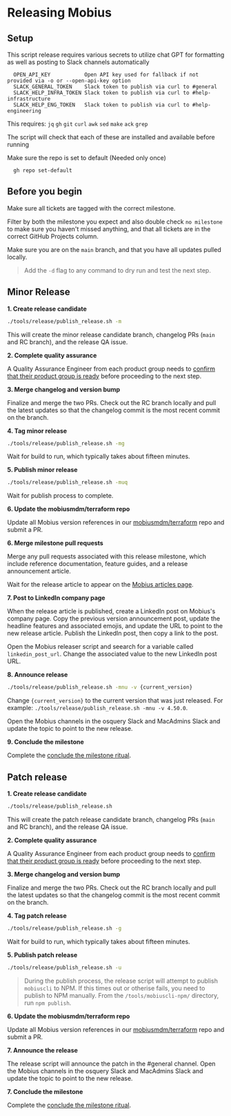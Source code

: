# Releasing Mobius

## Setup

This script release requires various secrets to utilize chat GPT for formatting
as well as posting to Slack channels automatically

```
  OPEN_API_KEY           Open API key used for fallback if not provided via -o or --open-api-key option
  SLACK_GENERAL_TOKEN    Slack token to publish via curl to #general
  SLACK_HELP_INFRA_TOKEN Slack token to publish via curl to #help-infrastructure
  SLACK_HELP_ENG_TOKEN   Slack token to publish via curl to #help-engineering
```

This requires:
 `jq` `gh` `git` `curl` `awk` `sed` `make` `ack` `grep`

The script will check that each of these are installed and available before running

Make sure the repo is set to default (Needed only once)

```
  gh repo set-default
```

## Before you begin

Make sure all tickets are tagged with the correct milestone.

Filter by both the milestone you expect and also double check `no milestone` to make sure you haven't missed anything, and that all tickets are in the correct GitHub Projects column.

Make sure you are on the `main` branch, and that you have all updates pulled locally.

> Add the `-d` flag to any command to dry run and test the next step.

## Minor Release

**1. Create release candidate**

```sh
./tools/release/publish_release.sh -m
```

This will create the minor release candidate branch, changelog PRs (`main` and RC branch), and the release QA issue.

**2. Complete quality assurance**

A Quality Assurance Engineer from each product group needs to [confirm that their product group is ready](https://mobiusmdm.com/handbook/engineering#indicate-your-product-group-is-release-ready) before proceeding to the next step.

**3. Merge changelog and version bump**

Finalize and merge the two PRs. Check out the RC branch locally and pull the latest updates so that the changelog commit is the most recent commit on the branch.

**4. Tag minor release**

```sh
./tools/release/publish_release.sh -mg
```

Wait for build to run, which typically takes about fifteen minutes.

**5. Publish minor release**

```sh
./tools/release/publish_release.sh -muq
```

Wait for publish process to complete.

**6. Update the mobiusmdm/terraform repo**

Update all Mobius version references in our [mobiusmdm/terraform](https://github.com/notawar/mobius-terraform) repo and submit a PR.

**6. Merge milestone pull requests**

Merge any pull requests associated with this release milestone, which include reference documentation, feature guides, and a release announcement article.

Wait for the release article to appear on the [Mobius articles page](https://mobiusmdm.com/articles).

**7. Post to LinkedIn company page**

When the release article is published, create a LinkedIn post on Mobius's company page. Copy the previous version announcement post, update the headline features and associated emojis, and update the URL to point to the new release article. Publish the LinkedIn post, then copy a link to the post.

Open the Mobius releaser script and seearch for a variable called `linkedin_post_url`. Change the associated value to the new LinkedIn post URL.

**8. Announce release**

```sh
./tools/release/publish_release.sh -mnu -v {current_version}
```

Change `{current_version}` to the current version that was just released. For example: `./tools/release/publish_release.sh -mnu -v 4.50.0`.

Open the Mobius channels in the osquery Slack and MacAdmins Slack and update the topic to point to the new release.

**9. Conclude the milestone**

Complete the [conclude the milestone ritual](https://mobiusmdm.com/handbook/engineering#conclude-current-milestone).

## Patch release

**1. Create release candidate**

```sh
./tools/release/publish_release.sh
```

This will create the patch release candidate branch, changelog PRs (`main` and RC branch), and the release QA issue.

**2. Complete quality assurance**

A Quality Assurance Engineer from each product group needs to [confirm that their product group is ready](https://mobiusmdm.com/handbook/engineering#indicate-your-product-group-is-release-ready) before proceeding to the next step.

**3. Merge changelog and version bump**

Finalize and merge the two PRs. Check out the RC branch locally and pull the latest updates so that the changelog commit is the most recent commit on the branch.

**4. Tag patch release**

```sh
./tools/release/publish_release.sh -g
```

Wait for build to run, which typically takes about fifteen minutes.

**5. Publish patch release**

```sh
./tools/release/publish_release.sh -u
```

> During the publish process, the release script will attempt to publish `mobiuscli` to NPM. If this times out or otherise fails, you need to publish to NPM manually. From the `/tools/mobiuscli-npm/` directory, run `npm publish`.

**6. Update the mobiusmdm/terraform repo**

Update all Mobius version references in our [mobiusmdm/terraform](https:github.com/notawar/mobiusleet-terraform) repo and submit a PR.

**7. Announce the release**

The release script will announce the patch in the #general channel. Open the Mobius channels in the osquery Slack and MacAdmins Slack and update the topic to point to the new release.

**7. Conclude the milestone**

Complete the [conclude the milestone ritual](https://mobiusmdm.com/handbook/engineering#conclude-current-milestone).
